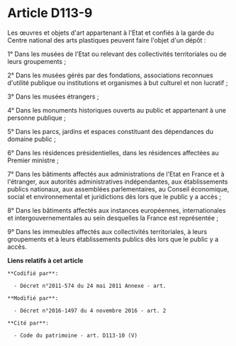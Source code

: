 # Article D113-9

Les œuvres et objets d'art appartenant à l'Etat et confiés à la garde du Centre national des arts plastiques peuvent faire
l'objet d'un dépôt : 

1° Dans les musées de l'Etat ou relevant des collectivités territoriales ou de leurs groupements ; 

2° Dans les musées gérés par des fondations, associations reconnues d'utilité publique ou institutions et organismes à but
culturel et non lucratif ; 

3° Dans les musées étrangers ; 

4° Dans les monuments historiques ouverts au public et appartenant à une personne publique ; 

5° Dans les parcs, jardins et espaces constituant des dépendances du domaine public ; 

6° Dans les résidences présidentielles, dans les résidences affectées au Premier ministre ; 

7° Dans les bâtiments affectés aux administrations de l'Etat en France et à l'étranger, aux autorités administratives
indépendantes, aux établissements publics nationaux, aux assemblées parlementaires, au Conseil économique, social et
environnemental et juridictions dès lors que le public y a accès ; 

8° Dans les bâtiments affectés aux instances européennes, internationales et intergouvernementales au sein desquelles la
France est représentée ; 

9° Dans les immeubles affectés aux collectivités territoriales, à leurs groupements et à leurs établissements publics dès
lors que le public y a accès.

**Liens relatifs à cet article**

	**Codifié par**:

	  - Décret n°2011-574 du 24 mai 2011 Annexe - art.

	**Modifié par**:

	  - Décret n°2016-1497 du 4 novembre 2016 - art. 2

	**Cité par**:

	  - Code du patrimoine - art. D113-10 (V)
